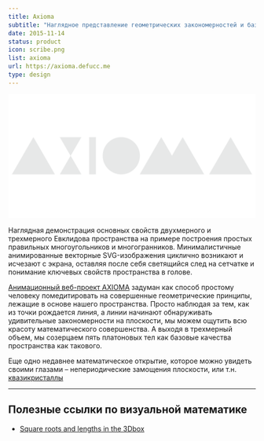 ```yaml
---
title: Axioma
subtitle: "Наглядное представление геометрических закономерностей и базовой структуры пространства."
date: 2015-11-14
status: product
icon: scribe.png
list: axioma
url: https://axioma.defucc.me
type: design
---
```


![](./grey.png)

Наглядная демонстрация основных свойств двухмерного и трехмерного Евклидова пространства на примере построения простых правильных многоугольников и многогранников. Минималистичные анимированные векторные SVG-изображения циклично возникают и исчезают с экрана, оставляя после себя светящийся след на сетчатке и понимание ключевых свойств пространства в голове.

[Анимационный веб-проект AXIOMA](./center/index.md) задуман как способ простому человеку помедитировать на совершенные геометрические принципы, лежащие в основе нашего пространства. Просто наблюдая за тем, как из точки рождается линия, а линии начинают обнаруживать удивительные закономерности на плоскости, мы можем ощутить всю красоту математического совершенства. А выходя в трехмерный объем, мы созерцаем пять платоновых тел как базовые качества пространства как такового.

Еще одно недавнее математическое открытие, которое можно увидеть своими глазами – непериодические замощения плоскости, или т.н. [квазикристаллы](./quasi/index.md)

---

## Полезные ссылки по визуальной математике

- [Square roots and lengths in the 3Dbox](https://www.geogebra.org/m/kckepv5e)

